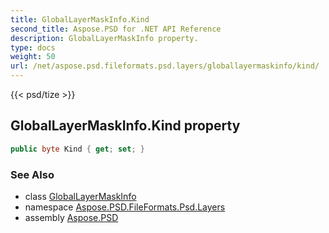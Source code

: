```yaml
---
title: GlobalLayerMaskInfo.Kind
second_title: Aspose.PSD for .NET API Reference
description: GlobalLayerMaskInfo property. 
type: docs
weight: 50
url: /net/aspose.psd.fileformats.psd.layers/globallayermaskinfo/kind/
---
```

{{< psd/tize >}}
## GlobalLayerMaskInfo.Kind property

```csharp
public byte Kind { get; set; }
```

### See Also

* class [GlobalLayerMaskInfo](../)
* namespace [Aspose.PSD.FileFormats.Psd.Layers](../../globallayermaskinfo/)
* assembly [Aspose.PSD](../../../)



